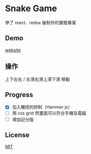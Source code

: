 # Snake Game
學了 react、redux 後制作的實驗專案

## Demo
[website](https://snake-0000.web.app/)

## 操作
上下左右 / 左滑右滑上滑下滑 移動

## Progress
- [x] 加入觸控的控制（Hammer js）
- [ ] 用 css grid 然畫面可以符合手機及電腦
- [ ] 增加記分版

## License
[MIT](https://choosealicense.com/licenses/mit/)